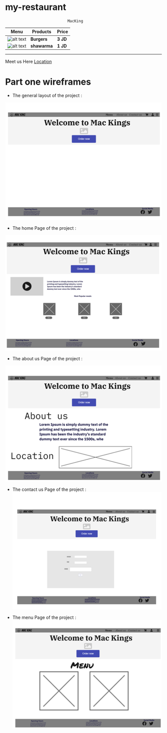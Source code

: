 # my-restaurant
                                MacKing                        


| Menu | Products |      Price     |
| ----------- | ----------- |--------|
| ![alt text](https://st2.depositphotos.com/3957801/5642/i/950/depositphotos_56423065-stock-photo-bacon-burger.jpg)  | **Burgers**|    **3 JD**    |        |
| ![alt text](https://st2.depositphotos.com/3765753/6392/i/950/depositphotos_63921235-stock-photo-turkish-shawarma-durum-traditional-sish.jpg) | **shawarma** | **1 JD**       |        |




---
 Meet us  Here [Location ](https://goo.gl/maps/KXXyxtdW1VHrKXqw8)

# Part one wireframes

- The general layout of the project :

![Layout](/Image/Layout.jpg)


- The home Page of the project :

![Home page](/Image/HomePage.jpg)

- The about us Page of the project :

![About us](/Image/About%20us.jpg)

- The contact us Page of the project :
![Contact us](/Image/Contact%20us.jpg)


- The menu Page of the project :
![Menu](/Image/MenuPage.jpg)

